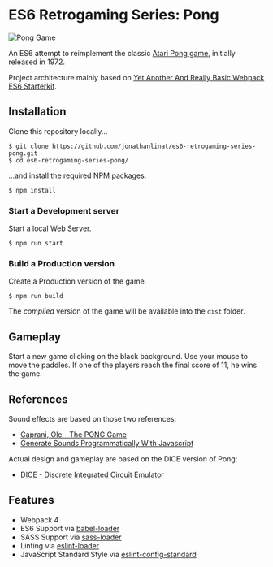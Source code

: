 # ES6 Retrogaming Series: Pong

![Pong Game](https://image.ibb.co/fkNNfd/es6_atari_pong_screenshot.png)

An ES6 attempt to reimplement the classic [Atari Pong game](https://en.wikipedia.org/wiki/Pong), initially released in 1972.

Project architecture mainly based on [Yet Another And Really Basic Webpack ES6 Starterkit](https://github.com/jonathanlinat/yet-another-and-really-basic-webpack-es6-starterkit).

## Installation

Clone this repository locally...

```
$ git clone https://github.com/jonathanlinat/es6-retrogaming-series-pong.git
$ cd es6-retrogaming-series-pong/
```

...and install the required NPM packages.

```
$ npm install
```

### Start a Development server

Start a local Web Server.

```
$ npm run start
```

### Build a Production version

Create a Production version of the game.

```
$ npm run build
```

The _compiled_ version of the game will be available into the `dist` folder.

## Gameplay

Start a new game clicking on the black background. Use your mouse to move the paddles. If one of the players reach the final score of 11, he wins the game.

## References

Sound effects are based on those two references:

* [Caprani, Ole - The PONG Game](https://web.archive.org/web/20190107195557/http://cs.au.dk:80/~dsound/DigitalAudio.dir/Greenfoot/Pong.dir/Pong.html)
* [Generate Sounds Programmatically With Javascript](http://marcgg.com/blog/2016/11/01/javascript-audio/)

Actual design and gameplay are based on the DICE version of Pong:

* [DICE - Discrete Integrated Circuit Emulator](https://adamulation.blogspot.com)

## Features

* Webpack 4
* ES6 Support via [babel-loader](https://github.com/babel/babel-loader)
* SASS Support via [sass-loader](https://github.com/jtangelder/sass-loader)
* Linting via [eslint-loader](https://github.com/MoOx/eslint-loader)
* JavaScript Standard Style via [eslint-config-standard](https://github.com/standard/eslint-config-standard)

